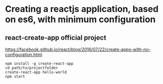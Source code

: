 # Creating a reactjs application, based on es6, with minimum configuration

## react-create-app official project

https://facebook.github.io/react/blog/2016/07/22/create-apps-with-no-configuration.html

    npm install -g create-react-app
    cd path/to/projectfolder
    create-react-app hello-world
    npm start
